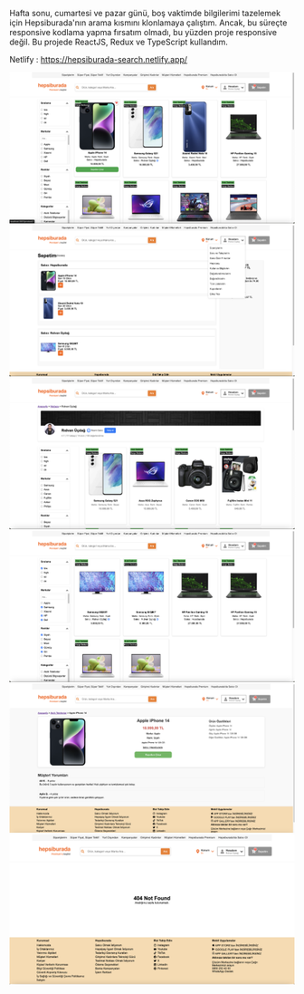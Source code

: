 Hafta sonu, cumartesi ve pazar günü, boş vaktimde bilgilerimi tazelemek için Hepsiburada'nın arama kısmını klonlamaya çalıştım. Ancak, bu süreçte responsive kodlama yapma fırsatım olmadı, bu yüzden proje responsive değil. Bu projede ReactJS, Redux ve TypeScript kullandım.

Netlify : https://hepsiburada-search.netlify.app/

![](src/image/1.png)
![](src/image/2.png)
![](src/image/3.png)
![](src/image/4.png)
![](src/image/6.png)
![](src/image/7.png)
